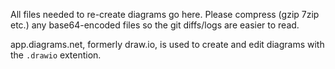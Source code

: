 All files needed to re-create diagrams go here. Please compress (gzip 7zip etc.) any base64-encoded files so the git diffs/logs are easier to read.

app.diagrams.net, formerly draw.io, is used to create and edit diagrams with the `.drawio` extention.
